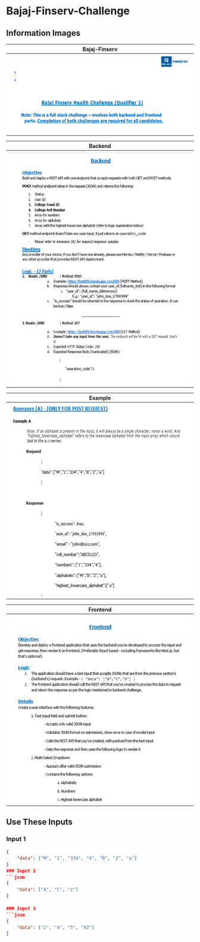 # Bajaj-Finserv-Challenge

## Information Images

| Bajaj-Finserv                |
| ---------------------------- |
| ![Bajaj](./images/bajaj.png) |

| Backend                          |
| -------------------------------- |
| ![Backend](./images/backend.png) |

| Example                          |
| -------------------------------- |
| ![Example](./images/example.png) |

| Frontend                           |
| ---------------------------------- |
| ![Frontend](./images/frontend.png) |

## Use These Inputs

### Input 1

````json
{
    "data": ["M", "1", "334", "4", "B", "Z", "a"]
}
### Input 2
```json
{
    "data": ["A", "C", "z"]
}

### Input 3
```json
{
    "data": ["2", "4", "5", "92"]
}
````
